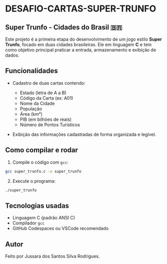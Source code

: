 # DESAFIO-CARTAS-SUPER-TRUNFO
## Super Trunfo - Cidades do Brasil 🇧🇷

Este projeto é a primeira etapa do desenvolvimento de um jogo estilo **Super Trunfo**, focado em  duas cidades brasileiras. 
Ele em linguagem **C** e tem como objetivo principal praticar a entrada, armazenamento e exibição de dados.

##   Funcionalidades

- Cadastro de duas cartas contendo:
  - Estado (letra de A a B)
  - Código da Carta (ex: A01)
  - Nome da Cidade
  - População
  - Área (km²)
  - PIB (em bilhões de reais)
  - Número de Pontos Turísticos

- Exibição das informações cadastradas de forma organizada e legível.

##   Como compilar e rodar

 1. Compile o código com `gcc`:

```bash
gcc super_trunfo.c -o super_trunfo
```

  
2. Execute o programa:

```bash
./super_trunfo
```


##   Tecnologias usadas

- Linguagem C (padrão ANSI C)
- Compilador `gcc`
- GitHub Codespaces ou VSCode recomendado

## Autor

Feito por Jussara dos Santos Silva Rodrigues.

